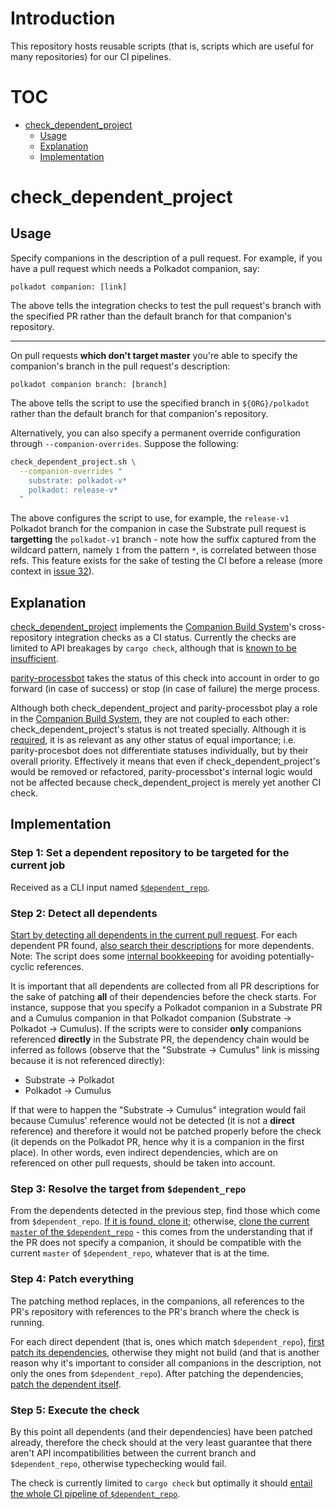 # Introduction

This repository hosts reusable scripts (that is, scripts which are useful for
many repositories) for our CI pipelines.

# TOC

- [check_dependent_project](#check_dependent_project)
  - [Usage](#check_dependent_project-usage)
  - [Explanation](#check_dependent_project-explanation)
  - [Implementation](#check_dependent_project-implementation)

# check_dependent_project <a name="check_dependent_project"></a>

## Usage <a name="check_dependent_project-explanation"></a>

Specify companions in the description of a pull request. For example, if you
have a pull request which needs a Polkadot companion, say:

```
polkadot companion: [link]
```

The above tells the integration checks to test the pull request's branch with
the specified PR rather than the default branch for that companion's repository.

---

On pull requests **which don't target master** you're able to specify the
companion's branch in the pull request's description:

```
polkadot companion branch: [branch]
```

The above tells the script to use the specified branch in `${ORG}/polkadot`
rather than the default branch for that companion's repository.

Alternatively, you can also specify a permanent override configuration through
`--companion-overrides`. Suppose the following:

```bash
check_dependent_project.sh \
  --companion-overrides "
    substrate: polkadot-v*
    polkadot: release-v*
  "
```

The above configures the script to use, for example, the `release-v1` Polkadot
branch for the companion in case the Substrate pull request is **targetting**
the `polkadot-v1` branch - note how the suffix captured from the wildcard
pattern, namely `1` from the pattern `*`, is correlated between those refs. This
feature exists for the sake of testing the CI before a release (more context in
[issue 32](https://github.com/paritytech/pipeline-scripts/issues/32)).

## Explanation <a name="check_dependent_project-explanation"></a>

[check_dependent_project](./check_dependent_project.sh) implements the
[Companion Build System](https://github.com/paritytech/parity-processbot/issues/327)'s
cross-repository integration checks as a CI status. Currently the checks are
limited to API breakages by `cargo check`, although that is
[known to be insufficient](https://github.com/paritytech/ci_cd/issues/234).

[parity-processbot](https://github.com/paritytech/parity-processbot) takes the
status of this check into account in order to go forward (in case of success) or
stop (in case of failure) the merge process.

Although both check_dependent_project and parity-processbot play a role in the
[Companion Build System](https://github.com/paritytech/parity-processbot/issues/327),
they are not coupled to each other: check_dependent_project's status is not
treated specially. Although it is
[required](https://github.com/paritytech/parity-processbot#1-required), it is as
relevant as any other status of equal importance; i.e. parity-procesbot does not
differentiate statuses individually, but by their overall priority. Effectively
it means that even if check_dependent_project's would be removed or refactored,
parity-processbot's internal logic would not be affected because
check_dependent_project is merely yet another CI check.

## Implementation <a name="check_dependent_project-implementation"></a>

### Step 1: Set a dependent repository to be targeted for the current job

Received as a CLI input named
[`$dependent_repo`](https://github.com/paritytech/pipeline-scripts/blob/f84c9cc35a2db11b1b77c21ff9a49f47ec31b298/check_dependent_project.sh#L36).

### Step 2: Detect all dependents

[Start by detecting all dependents in the current pull request](https://github.com/paritytech/pipeline-scripts/blob/f84c9cc35a2db11b1b77c21ff9a49f47ec31b298/check_dependent_project.sh#L385-L388).
For each dependent PR found,
[also search their descriptions](https://github.com/paritytech/pipeline-scripts/blob/f84c9cc35a2db11b1b77c21ff9a49f47ec31b298/check_dependent_project.sh#L277)
for more dependents. Note: The script does some
[internal bookkeeping](https://github.com/paritytech/pipeline-scripts/blob/f84c9cc35a2db11b1b77c21ff9a49f47ec31b298/check_dependent_project.sh#L203)
for avoiding potentially-cyclic references.

It is important that all dependents are collected from all PR descriptions for
the sake of patching **all** of their dependencies before the check starts. For
instance, suppose that you specify a Polkadot companion in a Substrate PR and a
Cumulus companion in that Polkadot companion (Substrate -> Polkadot -> Cumulus).
If the scripts were to consider **only** companions referenced **directly** in
the Substrate PR, the dependency chain would be inferred as follows (observe
that the "Substrate -> Cumulus" link is missing because it is not referenced
directly):

- Substrate -> Polkadot
- Polkadot -> Cumulus

If that were to happen the "Substrate -> Cumulus" integration would fail because
Cumulus' reference would not be detected (it is not a **direct** reference) and
therefore it would not be patched properly before the check (it depends on the
Polkadot PR, hence why it is a companion in the first place). In other words,
even indirect dependencies, which are on referenced on other pull requests,
should be taken into account.

### Step 3: Resolve the target from `$dependent_repo`

From the dependents detected in the previous step, find those which come from
`$dependent_repo`.
[If it is found, clone it](https://github.com/paritytech/pipeline-scripts/blob/f84c9cc35a2db11b1b77c21ff9a49f47ec31b298/check_dependent_project.sh#L250);
otherwise,
[clone the current `master` of the `$dependent_repo`](https://github.com/paritytech/pipeline-scripts/blob/f84c9cc35a2db11b1b77c21ff9a49f47ec31b298/check_dependent_project.sh#L392) -
this comes from the understanding that if the PR does not specify a companion,
it should be compatible with the current `master` of `$dependent_repo`, whatever
that is at the time.

### Step 4: Patch everything

The patching method replaces, in the companions, all references to the PR's
repository with references to the PR's branch where the check is running.

For each direct dependent (that is, ones which match `$dependent_repo`),
[first patch its dependencies](https://github.com/paritytech/pipeline-scripts/blob/f84c9cc35a2db11b1b77c21ff9a49f47ec31b298/check_dependent_project.sh#L339),
otherwise they might not build (and that is another reason why it's important to
consider all companions in the description, not only the ones from
`$dependent_repo`). After patching the dependencies,
[patch the dependent itself](https://github.com/paritytech/pipeline-scripts/blob/f84c9cc35a2db11b1b77c21ff9a49f47ec31b298/check_dependent_project.sh#L353).

### Step 5: Execute the check

By this point all dependents (and their dependencies) have been patched already,
therefore the check should at the very least guarantee that there aren't API
incompatibilities between the current branch and `$dependent_repo`, otherwise
typechecking would fail.

The check is currently limited to `cargo check` but optimally it should
[entail the whole CI pipeline of `$dependent_repo`](https://github.com/paritytech/ci_cd/issues/234).
